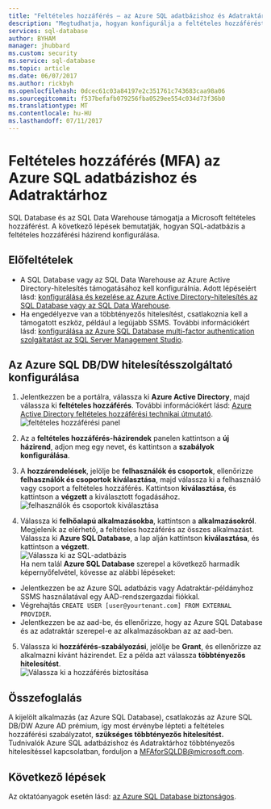 ```yaml
---
title: "Feltételes hozzáférés – az Azure SQL adatbázishoz és Adatraktárhoz |} Microsoft Doc"
description: "Megtudhatja, hogyan konfigurálja a feltételes hozzáférést az Azure SQL adatbázishoz és Adatraktárhoz."
services: sql-database
author: BYHAM
manager: jhubbard
ms.custom: security
ms.service: sql-database
ms.topic: article
ms.date: 06/07/2017
ms.author: rickbyh
ms.openlocfilehash: 0dcec61c03a84197e2c351761c743683caa98a06
ms.sourcegitcommit: f537befafb079256fba0529ee554c034d73f36b0
ms.translationtype: MT
ms.contentlocale: hu-HU
ms.lasthandoff: 07/11/2017
---
```

# <a name="conditional-access-mfa-with-azure-sql-database-and-data-warehouse"></a>Feltételes hozzáférés (MFA) az Azure SQL adatbázishoz és Adatraktárhoz  

SQL Database és az SQL Data Warehouse támogatja a Microsoft feltételes hozzáférést. A következő lépések bemutatják, hogyan SQL-adatbázis a feltételes hozzáférési házirend konfigurálása.  

## <a name="prerequisites"></a>Előfeltételek  
- A SQL Database vagy az SQL Data Warehouse az Azure Active Directory-hitelesítés támogatásához kell konfigurálnia. Adott lépéseiért lásd: [konfigurálása és kezelése az Azure Active Directory-hitelesítés az SQL Database vagy az SQL Data Warehouse](sql-database-aad-authentication-configure.md).  
- Ha engedélyezve van a többtényezős hitelesítést, csatlakoznia kell a támogatott eszköz, például a legújabb SSMS. További információkért lásd: [konfigurálása az Azure SQL Database multi-factor authentication szolgáltatást az SQL Server Management Studio](sql-database-ssms-mfa-authentication-configure.md).  

## <a name="configure-ca-for-azure-sql-dbdw"></a>Az Azure SQL DB/DW hitelesítésszolgáltató konfigurálása  
1.  Jelentkezzen be a portálra, válassza ki **Azure Active Directory**, majd válassza ki **feltételes hozzáférés**. További információkért lásd: [Azure Active Directory feltételes hozzáférési technikai útmutató](https://docs.microsoft.com/en-us/azure/active-directory/active-directory-conditional-access-technical-reference).  
  ![feltételes hozzáférési panel](./media/sql-database-conditional-access/conditional-access-blade.png) 
     
2.  Az a **feltételes hozzáférés-házirendek** panelen kattintson a **új házirend**, adjon meg egy nevet, és kattintson a **szabályok konfigurálása**.  
3.  A **hozzárendelések**, jelölje be **felhasználók és csoportok**, ellenőrizze **felhasználók és csoportok kiválasztása**, majd válassza ki a felhasználó vagy csoport a feltételes hozzáférés. Kattintson **kiválasztása**, és kattintson a **végzett** a kiválasztott fogadásához.  
  ![felhasználók és csoportok kiválasztása](./media/sql-database-conditional-access/select-users-and-groups.png)  

4.  Válassza ki **felhőalapú alkalmazásokba**, kattintson a **alkalmazásokról**. Megjelenik az elérhető, a feltételes hozzáférés az összes alkalmazást. Válassza ki **Azure SQL Database**, a lap alján kattintson **kiválasztása**, és kattintson a **végzett**.  
  ![Válassza ki az SQL-adatbázis](./media/sql-database-conditional-access/select-sql-database.png)  
  Ha nem talál **Azure SQL Database** szerepel a következő harmadik képernyőfelvétel, kövesse az alábbi lépéseket:   
  - Jelentkezzen be az Azure SQL adatbázis vagy Adatraktár-példányhoz SSMS használatával egy AAD-rendszergazdai fiókkal.  
  - Végrehajtás `CREATE USER [user@yourtenant.com] FROM EXTERNAL PROVIDER`.  
  - Jelentkezzen be az aad-be, és ellenőrizze, hogy az Azure SQL Database és az adatraktár szerepel-e az alkalmazásokban az az aad-ben.  

5.  Válassza ki **hozzáférés-szabályozási**, jelölje be **Grant**, és ellenőrizze az alkalmazni kívánt házirendet. Ez a példa azt válassza **többtényezős hitelesítést**.  
  ![Válassza ki a hozzáférés biztosítása](./media/sql-database-conditional-access/grant-access.png)  

## <a name="summary"></a>Összefoglalás  
A kijelölt alkalmazás (az Azure SQL Database), csatlakozás az Azure SQL DB/DW Azure AD prémium, így most érvénybe lépteti a feltételes hozzáférési szabályzatot, **szükséges többtényezős hitelesítést.**  
Tudnivalók Azure SQL adatbázishoz és Adatraktárhoz többtényezős hitelesítéssel kapcsolatban, forduljon a MFAforSQLDB@microsoft.com.  

## <a name="next-steps"></a>Következő lépések  

Az oktatóanyagok esetén lásd: [az Azure SQL Database biztonságos](sql-database-security-tutorial.md).
